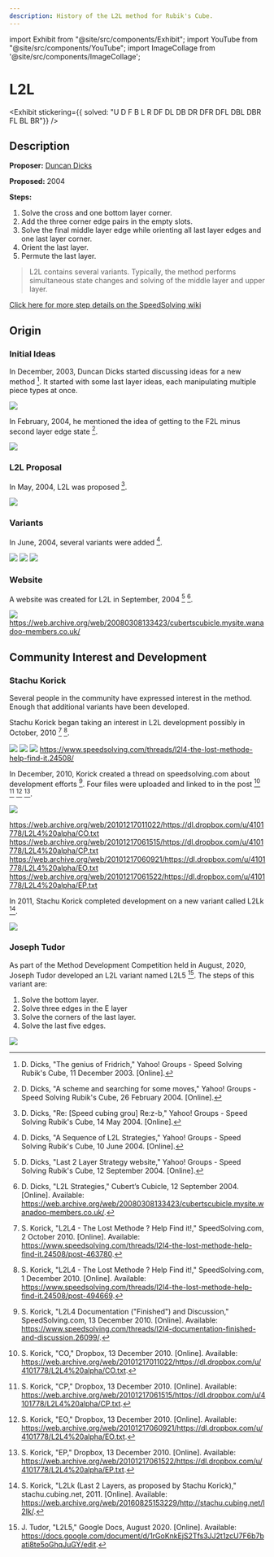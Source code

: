 ```yaml
---
description: History of the L2L method for Rubik's Cube.
---
```


import Exhibit from "@site/src/components/Exhibit";
import YouTube from "@site/src/components/YouTube";
import ImageCollage from '@site/src/components/ImageCollage';

# L2L

<Exhibit
stickering={{
    solved: "U D F B L R DF DL DB DR DFR DFL DBL DBR FL BL BR"}}
/>

## Description

**Proposer:** [Duncan Dicks](CubingContributors/MethodDevelopers.md#dicks-duncan)

**Proposed:** 2004

**Steps:**

1. Solve the cross and one bottom layer corner.
2. Add the three corner edge pairs in the empty slots.
3. Solve the final middle layer edge while orienting all last layer edges and one last layer corner.
4. Orient the last layer.
5. Permute the last layer.

> L2L contains several variants. Typically, the method performs simultaneous state changes and solving of the middle layer and upper layer.

[Click here for more step details on the SpeedSolving wiki](https://www.speedsolving.com/wiki/index.php/L2L4)

## Origin

### Initial Ideas

In December, 2003, Duncan Dicks started discussing ideas for a new method [^1]. It started with some last layer ideas, each manipulating multiple piece types at once.

![](img/L2L/NewMethod.png)

In February, 2004, he mentioned the idea of getting to the F2L minus second layer edge state [^2].

![](img/L2L/F2LMinusEdge.png)

### L2L Proposal

In May, 2004, L2L was proposed [^3].

![](img/L2L/InitialProposal.png)

### Variants

In June, 2004, several variants were added [^4].

![](img/L2L/Variants1.png)
![](img/L2L/Variants2.png)
![](img/L2L/Variants3.png)

### Website

A website was created for L2L in September, 2004 [^5] [^6].

![](img/L2L/Site.png)
https://web.archive.org/web/20080308133423/cubertscubicle.mysite.wanadoo-members.co.uk/

## Community Interest and Development

### Stachu Korick

Several people in the community have expressed interest in the method. Enough that additional variants have been developed.

Stachu Korick began taking an interest in L2L development possibly in October, 2010 [^7] [^8].

![](img/L2L/Korick1.png)
![](img/L2L/Korick2.png)
![](img/L2L/Korick3.png)
https://www.speedsolving.com/threads/l2l4-the-lost-methode-help-find-it.24508/

In December, 2010, Korick created a thread on speedsolving.com about development efforts [^9]. Four files were uploaded and linked to in the post [^10] [^11] [^12] [^13].

![](img/L2L/Korick4.png)

https://web.archive.org/web/20101217011022/https://dl.dropbox.com/u/4101778/L2L4%20alpha/CO.txt
https://web.archive.org/web/20101217061515/https://dl.dropbox.com/u/4101778/L2L4%20alpha/CP.txt
https://web.archive.org/web/20101217060921/https://dl.dropbox.com/u/4101778/L2L4%20alpha/EO.txt
https://web.archive.org/web/20101217061522/https://dl.dropbox.com/u/4101778/L2L4%20alpha/EP.txt

In 2011, Stachu Korick completed development on a new variant called L2Lk [^14].

![](img/L2L/Korick5.png)

### Joseph Tudor

As part of the Method Development Competition held in August, 2020, Joseph Tudor developed an L2L variant named L2L5 [^15]. The steps of this variant are:

1. Solve the bottom layer.
2. Solve three edges in the E layer
3. Solve the corners of the last layer.
4. Solve the last five edges.

![](img/L2L/Tudor.png)

[^1]: D. Dicks, "The genius of Fridrich," Yahoo! Groups - Speed Solving Rubik's Cube, 11 December 2003. [Online].

[^2]: D. Dicks, "A scheme and searching for some moves," Yahoo! Groups - Speed Solving Rubik's Cube, 26 February 2004. [Online].

[^3]: D. Dicks, "Re: [Speed cubing grou] Re:z-b," Yahoo! Groups - Speed Solving Rubik's Cube, 14 May 2004. [Online].

[^4]: D. Dicks, "A Sequence of L2L Strategies," Yahoo! Groups - Speed Solving Rubik's Cube, 10 June 2004. [Online].

[^5]: D. Dicks, "Last 2 Layer Strategy website," Yahoo! Groups - Speed Solving Rubik's Cube, 12 September 2004. [Online].

[^6]: D. Dicks, "L2L Strategies," Cubert’s Cubicle, 12 September 2004. [Online]. Available: https://web.archive.org/web/20080308133423/cubertscubicle.mysite.wanadoo-members.co.uk/.

[^7]: S. Korick, "L2L4 - The Lost Methode ? Help Find it!," SpeedSolving.com, 2 October 2010. [Online]. Available: https://www.speedsolving.com/threads/l2l4-the-lost-methode-help-find-it.24508/post-463780.

[^8]: S. Korick, "L2L4 - The Lost Methode ? Help Find it!," SpeedSolving.com, 1 December 2010. [Online]. Available: https://www.speedsolving.com/threads/l2l4-the-lost-methode-help-find-it.24508/post-494669.

[^9]: S. Korick, "L2L4 Documentation ("Finished") and Discussion," SpeedSolving.com, 13 December 2010. [Online]. Available: https://www.speedsolving.com/threads/l2l4-documentation-finished-and-discussion.26099/.

[^10]: S. Korick, "CO," Dropbox, 13 December 2010. [Online]. Available: https://web.archive.org/web/20101217011022/https://dl.dropbox.com/u/4101778/L2L4%20alpha/CO.txt.

[^11]: S. Korick, "CP," Dropbox, 13 December 2010. [Online]. Available: https://web.archive.org/web/20101217061515/https://dl.dropbox.com/u/4101778/L2L4%20alpha/CP.txt.

[^12]: S. Korick, "EO," Dropbox, 13 December 2010. [Online]. Available: https://web.archive.org/web/20101217060921/https://dl.dropbox.com/u/4101778/L2L4%20alpha/EO.txt.

[^13]: S. Korick, "EP," Dropbox, 13 December 2010. [Online]. Available: https://web.archive.org/web/20101217061522/https://dl.dropbox.com/u/4101778/L2L4%20alpha/EP.txt.

[^14]: S. Korick, "L2Lk (Last 2 Layers, as proposed by Stachu Korick)," stachu.cubing.net, 2011. [Online]. Available: https://web.archive.org/web/20160825153229/http://stachu.cubing.net/l2lk/.

[^15]: J. Tudor, "L2L5," Google Docs, August 2020. [Online]. Available: https://docs.google.com/document/d/1rGoKnkEjS2Tfs3JJ2t1zcU7F6b7bati8te5oGhqJuGY/edit.